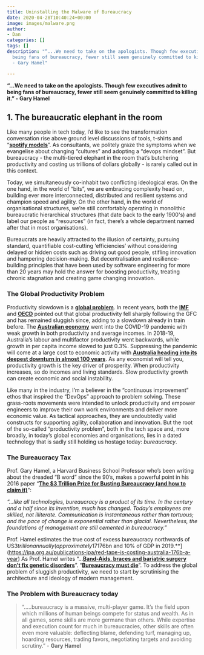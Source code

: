 ```yaml
---
title: Uninstalling the Malware of Bureaucracy
date: 2020-04-28T10:40:24+00:00
image: images/malware.png
author:
- Dan
categories: []
tags: []
description: "“...We need to take on the apologists. Though few executives admit to
  being fans of bureaucracy, fewer still seem genuinely committed to killing it.”
  - Gary Hamel"

---
```

**“...We need to take on the apologists. Though few executives admit to being fans of bureaucracy, fewer still seem genuinely committed to killing it.” - Gary Hamel**

## 1. The bureaucratic elephant in the room

Like many people in tech today, I’d like to see the transformation conversation rise above ground level discussions of tools, t-shirts and “[**spotify models**](https://www.jeremiahlee.com/posts/failed-squad-goals/)”. As consultants, we politely graze the symptoms when we evangelise about changing “cultures” and adopting a “devops mindset”. But bureaucracy - the multi-tiered elephant in the room that’s butchering productivity and costing us trillions of dollars globally - is rarely called out in this context.

Today, we simultaneously co-inhabit two conflicting ideological eras. On the one hand, in the world of “bits”, we are embracing complexity head on, building ever more interconnected, distributed and resilient systems and champion speed and agility. On the other hand, in the world of organisational structures, we’re still comfortably operating in monolithic bureaucratic hierarchical structures (that date back to the early 1900's) and label our people as “resources” (in fact, there’s a whole department named after that in most organisations).

Bureaucrats are heavily attracted to the illusion of certainty, pursuing standard, quantifiable cost-cutting ‘efficiencies’ without considering delayed or hidden costs such as driving out good people, stifling innovation and hampering decision-making. But decentralisation and resilience-building principles that have been used by software engineering for more than 20 years may hold the answer for boosting productivity, treating chronic stagnation and creating game changing innovation.

### **The Global Productivity Problem**

Productivity slowdown is a [**global problem**](https://www.theguardian.com/business/2017/apr/03/productivity-slowdown-imf-christine-lagarde). In recent years, both the [**IMF**](https://www.imf.org/en/Publications/Staff-Discussion-Notes/Issues/2017/04/03/Gone-with-the-Headwinds-Global-Productivity-44758) and [**OECD**](https://www.oecd.org/sdd/productivity-stats/oecd-compendium-of-productivity-indicators-22252126.htm) pointed out that global productivity fell sharply following the GFC and has remained sluggish since, adding to a slowdown already in train before. The [**Australian economy**](https://www.ceda.com.au/Digital-hub/Blogs/CEDA-Blog/April-2020/What-COVID-19-means-for-Australian-productivity) went into the COVID-19 pandemic with weak growth in both productivity and average incomes. In 2018-19, Australia’s labour and multifactor productivity went backwards, while growth in per capita income slowed to just 0.3%. Suppressing the pandemic will come at a large cost to economic activity with [**Australia heading into its deepest downturn in almost 100 years**](https://www.bloomberg.com/news/articles/2020-04-28/australia-economy-news-deepest-downturn-in-90-years-is-coming). As any economist will tell you, productivity growth is the key driver of prosperity. When productivity increases, so do incomes and living standards. Slow productivity growth can create economic and social instability.

Like many in the industry, I’m a believer in the “continuous improvement” ethos that inspired the “DevOps” approach to problem solving. These grass-roots movements were intended to unlock productivity and empower engineers to improve their own work environments and deliver more economic value. As tactical approaches, they are undoubtedly valid constructs for supporting agility, collaboration and innovation. But the root of the so-called “productivity problem”, both in the tech space and, more broadly, in today’s global economies and organisations, lies in a dated technology that is sadly still holding us hostage today: _bureaucracy_.

### **The Bureaucracy Tax**

Prof. Gary Hamel, a Harvard Business School Professor who’s been writing about the dreaded “B word” since the 90’s, makes a powerful point in his 2016 paper “[**The $3 Trillion Prize for Busting Bureaucracy (and how to claim it)**](http://www.garyhamel.com/blog/3-trillion)“:

_“...like all technologies, bureaucracy is a product of its time. In the century and a half since its invention, much has changed. Today’s employees are skilled, not illiterate. Communication is instantaneous rather than tortuous; and the pace of change is exponential rather than glacial. Nevertheless, the foundations of management are still cemented in bureaucracy.”_

Prof. Hamel estimates the true cost of excess bureaucracy northwards of US$3 trillion annually (approximately 17% of the US’s GDP). In Australia, the Institute of Public Affairs (IPA) estimates that red tape and government bureaucracy alone is costing the taxpayer [**$176bn and 10% of GDP in 2019.**](https://ipa.org.au/publications-ipa/red-tape-is-costing-australia-176b-a-year) As Prof. Hamel writes “...[**Band-Aids, braces and bariatric surgery don’t fix genetic disorders**](http://www.garyhamel.com/blog/reinventing-management-mashup-architecture-ideology)”. “[**Bureaucracy must die**](https://hbr.org/2014/11/bureaucracy-must-die)”. To address the global problem of sluggish productivity, we need to start by scrutinising the architecture and ideology of modern management.

### The Problem with Bureaucracy today

> “.....bureaucracy is a massive, multi-player game. It’s the field upon which millions of human beings compete for status and wealth. As in all games, some skills are more germane than others. While expertise and execution count for much in bureaucracies, other skills are often even more valuable: deflecting blame, defending turf, managing up, hoarding resources, trading favors, negotiating targets and avoiding scrutiny.” - **Gary Hamel**